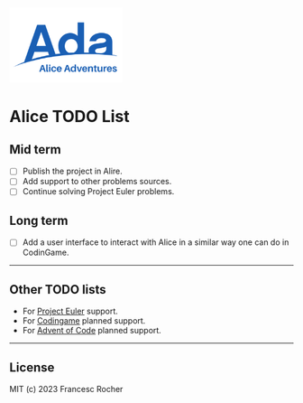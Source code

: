 <img src="Alice_Adventures.png" width="200" />

# Alice TODO List

## Mid term

   * [ ] Publish the project in Alire.
   * [ ] Add support to other problems sources.
   * [ ] Continue solving Project Euler problems.

## Long term

   * [ ] Add a user interface to interact with Alice in a similar way one can
     do in CodinGame.

---
## Other TODO lists

   * For [Project Euler](project_euler/TODO.md) support.
   * For [Codingame](codingame/TODO.md) planned support.
   * For [Advent of Code](advent_fo_code) planned support.

---
## License
MIT (c) 2023 Francesc Rocher
